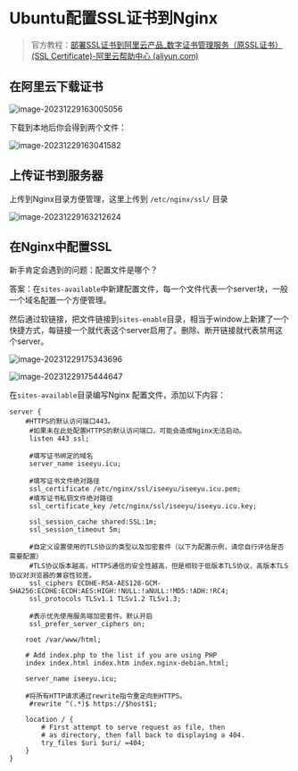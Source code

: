 # Ubuntu配置SSL证书到Nginx

> 官方教程：[部署SSL证书到阿里云产品_数字证书管理服务（原SSL证书）(SSL Certificate)-阿里云帮助中心 (aliyun.com)](https://help.aliyun.com/zh/ssl-certificate/user-guide/deploy-a-certificate-to-an-alibaba-cloud-service?spm=a2c4g.11186623.0.0.5f133359d4Hwfx)

## 在阿里云下载证书

![image-20231229163005056](https://s2.loli.net/2023/12/29/GHzRZAsDQa27bqo.png)

下载到本地后你会得到两个文件：

![image-20231229163041582](https://s2.loli.net/2023/12/29/a1OGgfdw5Dbk6vC.png)

## 上传证书到服务器

上传到Nginx目录方便管理，这里上传到 `/etc/nginx/ssl/` 目录

![image-20231229163212624](https://s2.loli.net/2023/12/29/bajGfWlg2M6hDxz.png)

## 在Nginx中配置SSL

新手肯定会遇到的问题：配置文件是哪个？

答案：在`sites-available`中新建配置文件，每一个文件代表一个server块，一般一个域名配置一个方便管理。

然后通过软链接，把文件链接到`sites-enable`目录，相当于window上新建了一个快捷方式，每链接一个就代表这个server启用了。删除、断开链接就代表禁用这个server。

![image-20231229175343696](https://s2.loli.net/2023/12/29/MynBR7FAaKUIXq9.png)

![image-20231229175444647](https://s2.loli.net/2023/12/29/4DBdZewibNJm3WU.png)

在`sites-available`目录编写Nginx 配置文件，添加以下内容：

```nginx
server {
	#HTTPS的默认访问端口443。
     #如果未在此处配置HTTPS的默认访问端口，可能会造成Nginx无法启动。
     listen 443 ssl;
     
     #填写证书绑定的域名
     server_name iseeyu.icu;
 
     #填写证书文件绝对路径
     ssl_certificate /etc/nginx/ssl/iseeyu/iseeyu.icu.pem;
     #填写证书私钥文件绝对路径
     ssl_certificate_key /etc/nginx/ssl/iseeyu/iseeyu.icu.key;
 
     ssl_session_cache shared:SSL:1m;
     ssl_session_timeout 5m;
	 
     #自定义设置使用的TLS协议的类型以及加密套件（以下为配置示例，请您自行评估是否需要配置）
     #TLS协议版本越高，HTTPS通信的安全性越高，但是相较于低版本TLS协议，高版本TLS协议对浏览器的兼容性较差。
     ssl_ciphers ECDHE-RSA-AES128-GCM-SHA256:ECDHE:ECDH:AES:HIGH:!NULL:!aNULL:!MD5:!ADH:!RC4;
     ssl_protocols TLSv1.1 TLSv1.2 TLSv1.3;

     #表示优先使用服务端加密套件。默认开启
     ssl_prefer_server_ciphers on;

	root /var/www/html;

	# Add index.php to the list if you are using PHP
	index index.html index.htm index.nginx-debian.html;

	server_name iseeyu.icu;

	#将所有HTTP请求通过rewrite指令重定向到HTTPS。
     #rewrite ^(.*)$ https://$host$1;

	location / {
		# First attempt to serve request as file, then
		# as directory, then fall back to displaying a 404.
		try_files $uri $uri/ =404;
	}
}
```

